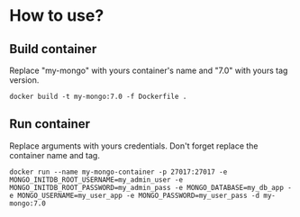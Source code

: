# How to use?

## Build container

Replace "my-mongo" with yours container's name and "7.0" with yours tag version. 

```shell
docker build -t my-mongo:7.0 -f Dockerfile .
```
## Run container

Replace arguments with yours credentials. Don't forget replace the container name and tag.

```shell
docker run --name my-mongo-container -p 27017:27017 -e MONGO_INITDB_ROOT_USERNAME=my_admin_user -e MONGO_INITDB_ROOT_PASSWORD=my_admin_pass -e MONGO_DATABASE=my_db_app -e MONGO_USERNAME=my_user_app -e MONGO_PASSWORD=my_user_pass -d my-mongo:7.0
```